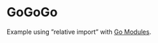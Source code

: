 # GoGoGo

Example using ”relative import” with [Go Modules](https://blog.golang.org/using-go-modules).
